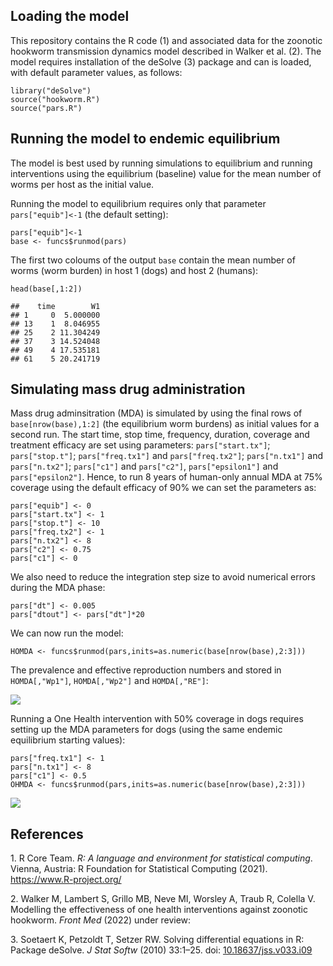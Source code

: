 ## Loading the model

This repository contains the R code (1) and associated data for the
zoonotic hookworm transmission dynamics model described in Walker et al.
(2). The model requires installation of the deSolve (3) package and can
is loaded, with default parameter values, as follows:

    library("deSolve")
    source("hookworm.R")
    source("pars.R")

## Running the model to endemic equilibrium

The model is best used by running simulations to equilibrium and running
interventions using the equilibrium (baseline) value for the mean number
of worms per host as the initial value.

Running the model to equilibrium requires only that parameter
`pars["equib"]<-1` (the default setting):

    pars["equib"]<-1
    base <- funcs$runmod(pars)

The first two coloums of the output `base` contain the mean number of
worms (worm burden) in host 1 (dogs) and host 2 (humans):

    head(base[,1:2])

    ##    time        W1
    ## 1     0  5.000000
    ## 13    1  8.046955
    ## 25    2 11.304249
    ## 37    3 14.524048
    ## 49    4 17.535181
    ## 61    5 20.241719

## Simulating mass drug administration

Mass drug adminsitration (MDA) is simulated by using the final rows of
`base[nrow(base),1:2]` (the equilibrium worm burdens) as initial values
for a second run. The start time, stop time, frequency, duration,
coverage and treatment efficacy are set using parameters:
`pars["start.tx"]`; `pars["stop.t"]`; `pars["freq.tx1"]` and
`pars["freq.tx2"]`; `pars["n.tx1"]` and `pars["n.tx2"]`; `pars["c1"]`
and `pars["c2"]`, `pars["epsilon1"]` and `pars["epsilon2"]`. Hence, to
run 8 years of human-only annual MDA at 75% coverage using the default
efficacy of 90% we can set the parameters as:

    pars["equib"] <- 0
    pars["start.tx"] <- 1
    pars["stop.t"] <- 10
    pars["freq.tx2"] <- 1
    pars["n.tx2"] <- 8
    pars["c2"] <- 0.75
    pars["c1"] <- 0

We also need to reduce the integration step size to avoid numerical
errors during the MDA phase:

    pars["dt"] <- 0.005
    pars["dtout"] <- pars["dt"]*20

We can now run the model:

    HOMDA <- funcs$runmod(pars,inits=as.numeric(base[nrow(base),2:3]))

The prevalence and effective reproduction numbers and stored in
`HOMDA[,"Wp1"]`, `HOMDA[,"Wp2"]` and `HOMDA[,"RE"]`:

![](README_files/figure-markdown_strict/plotHO-1.png)

Running a One Health intervention with 50% coverage in dogs requires
setting up the MDA parameters for dogs (using the same endemic
equilibrium starting values):

    pars["freq.tx1"] <- 1
    pars["n.tx1"] <- 8
    pars["c1"] <- 0.5
    OHMDA <- funcs$runmod(pars,inits=as.numeric(base[nrow(base),2:3]))

![](README_files/figure-markdown_strict/plotOH-1.png)

## References

<span class="csl-left-margin">1. </span><span class="csl-right-inline">R
Core Team. *R: A language and environment for statistical computing*.
Vienna, Austria: R Foundation for Statistical Computing (2021).
<https://www.R-project.org/></span>

<span class="csl-left-margin">2. </span><span
class="csl-right-inline">Walker M, Lambert S, Grillo MB, Neve MI,
Worsley A, Traub R, Colella V. Modelling the effectiveness of one health
interventions against zoonotic hookworm. *Front Med* (2022) under
review:</span>

<span class="csl-left-margin">3. </span><span
class="csl-right-inline">Soetaert K, Petzoldt T, Setzer RW. Solving
differential equations in R: Package deSolve. *J Stat Softw* (2010)
33:1–25. doi:
[10.18637/jss.v033.i09](https://doi.org/10.18637/jss.v033.i09)</span>
